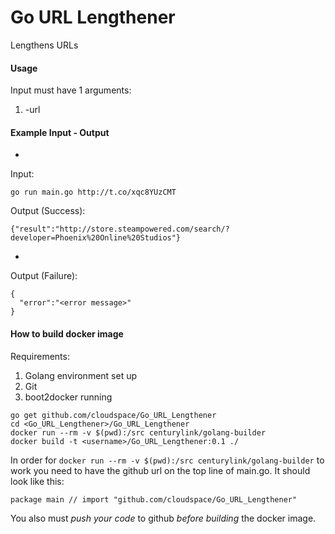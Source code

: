 # Go URL Lengthener
Lengthens URLs

#### Usage
Input must have 1 arguments:

1.  -url

#### Example Input - Output
-
Input:
```
go run main.go http://t.co/xqc8YUzCMT
```
Output (Success):
```
{"result":"http://store.steampowered.com/search/?developer=Phoenix%20Online%20Studios"}
```
-
Output (Failure):
```
{
  "error":"<error message>"
}
```

#### How to build docker image
Requirements:

1. Golang environment set up
2. Git
3. boot2docker running

```
go get github.com/cloudspace/Go_URL_Lengthener
cd <Go_URL_Lengthener>/Go_URL_Lengthener
docker run --rm -v $(pwd):/src centurylink/golang-builder
docker build -t <username>/Go_URL_Lengthener:0.1 ./

```

In order for `docker run --rm -v $(pwd):/src centurylink/golang-builder` to work you need to have the github url on the top line of main.go. It should look like this:
```
package main // import "github.com/cloudspace/Go_URL_Lengthener"
```
You also must *push your code* to github *before building* the docker image.
